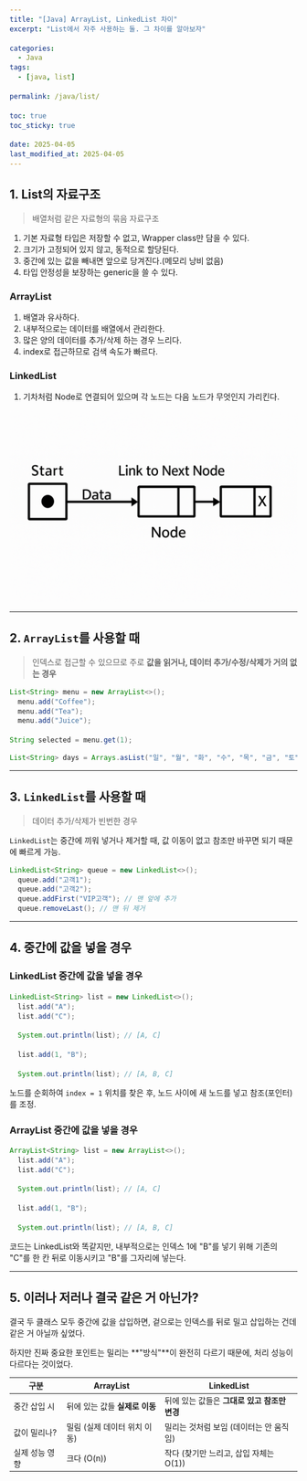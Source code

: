 ```yaml
---
title: "[Java] ArrayList, LinkedList 차이"
excerpt: "List에서 자주 사용하는 둘. 그 차이를 알아보자"

categories:
  - Java
tags:
  - [java, list]

permalink: /java/list/

toc: true
toc_sticky: true

date: 2025-04-05
last_modified_at: 2025-04-05
---
```


## 1. List의 자료구조

>배열처럼 같은 자료형의 묶음 자료구조

1. 기본 자료형 타입은 저장할 수 없고, Wrapper class만 담을 수 있다.
2. 크기가 고정되어 있지 않고, 동적으로 할당된다.
3. 중간에 있는 값을 빼내면 앞으로 당겨진다.(메모리 낭비 없음)
4. 타입 안정성을 보장하는 generic을 쓸 수 있다.

### ArrayList

1. 배열과 유사하다.
2. 내부적으로는 데이터를 배열에서 관리한다.
3. 많은 양의 데이터를 추가/삭제 하는 경우 느리다.
4. index로 접근하므로 검색 속도가 빠르다.

### LinkedList

1. 기차처럼 Node로 연결되어 있으며 각 노드는 다음 노드가 무엇인지 가리킨다.

![linkedlist](/assets/images/posts_img/list/linkedlist.png)

<hr>

## 2. `ArrayList`를 사용할 때

>인덱스로 접근할 수 있으므로 주로 **값을 읽거나, 데이터 추가/수정/삭제가 거의 없는 경우**

```java
List<String> menu = new ArrayList<>();
  menu.add("Coffee");
  menu.add("Tea");
  menu.add("Juice");

String selected = menu.get(1);
```

```java
List<String> days = Arrays.asList("일", "월", "화", "수", "목", "금", "토");
```

<hr>

## 3. `LinkedList`를 사용할 때

>데이터 추가/삭제가 빈번한 경우

`LinkedList`는 중간에 끼워 넣거나 제거할 때, 값 이동이 없고 참조만 바꾸면 되기 때문에 빠르게 가능.

```java
LinkedList<String> queue = new LinkedList<>();
  queue.add("고객1");
  queue.add("고객2");
  queue.addFirst("VIP고객"); // 맨 앞에 추가
  queue.removeLast(); // 맨 뒤 제거
```

<hr>

## 4. 중간에 값을 넣을 경우

### LinkedList 중간에 값을 넣을 경우

```java
LinkedList<String> list = new LinkedList<>();
  list.add("A");
  list.add("C");

  System.out.println(list); // [A, C]

  list.add(1, "B");

  System.out.println(list); // [A, B, C]
```

노드를 순회하여 `index = 1` 위치를 찾은 후, 노드 사이에 새 노드를 넣고 참조(포인터)를 조정.

### ArrayList 중간에 값을 넣을 경우

```java
ArrayList<String> list = new ArrayList<>();
  list.add("A");
  list.add("C");

  System.out.println(list); // [A, C]

  list.add(1, "B");

  System.out.println(list); // [A, B, C]
```

코드는 LinkedList와 똑같지만, 내부적으로는 인덱스 1에 "B"를 넣기 위해 기존의 "C"를 한 칸 뒤로 이동시키고 "B"를 그자리에 넣는다.

<hr>

## 5. 이러나 저러나 결국 같은 거 아닌가?

결국 두 클래스 모두 중간에 값을 삽입하면, 겉으로는 인덱스를 뒤로 밀고 삽입하는 건데 같은 거 아닐까 싶었다.

하지만 진짜 중요한 포인트는 밀리는 **"방식"**이 완전히 다르기 때문에, 처리 성능이 다르다는 것이었다.

| 구분 | ArrayList | LinkedList |
|------|-----------|------------|
| 중간 삽입 시 | 뒤에 있는 값들 **실제로 이동** | 뒤에 있는 값들은 **그대로 있고 참조만 변경** |
| 값이 밀리나? | 밀림 (실제 데이터 위치 이동) | 밀리는 것처럼 보임 (데이터는 안 움직임) |
| 실제 성능 영향 | 크다 (O(n)) | 작다 (찾기만 느리고, 삽입 자체는 O(1)) |